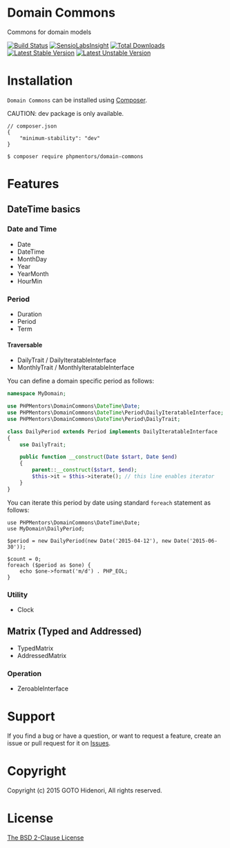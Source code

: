 # Domain Commons

Commons for domain models

[![Build Status](https://travis-ci.org/phpmentors-jp/domain-commons.svg?branch=master)](https://travis-ci.org/phpmentors-jp/domain-commons)
[![SensioLabsInsight](https://insight.sensiolabs.com/projects/0e1c452e-3cd6-4e17-a6c2-77ae78a9a878/mini.png)](https://insight.sensiolabs.com/projects/0e1c452e-3cd6-4e17-a6c2-77ae78a9a878)
[![Total Downloads](https://poser.pugx.org/phpmentors/domain-commons/downloads.png)](https://packagist.org/packages/phpmentors/domain-commons)
[![Latest Stable Version](https://poser.pugx.org/phpmentors/domain-commons/v/stable.png)](https://packagist.org/packages/phpmentors/domain-commons)
[![Latest Unstable Version](https://poser.pugx.org/phpmentors/domain-commons/v/unstable.png)](https://packagist.org/packages/phpmentors/domain-commons)

# Installation

`Domain Commons` can be installed using  [Composer](http://getcomposer.org/).

CAUTION: dev package is only available.

```
// composer.json
{
    "minimum-stability": "dev"
}

$ composer require phpmentors/domain-commons
```

# Features

## DateTime basics

### Date and Time

- Date
- DateTime
- MonthDay
- Year
- YearMonth
- HourMin

### Period

- Duration
- Period
- Term

#### Traversable

- DailyTrait / DailyIteratableInterface
- MonthlyTrait / MonthlyIteratableInterface

You can define a domain specific period as follows:

```php
namespace MyDomain;

use PHPMentors\DomainCommons\DateTime\Date;
use PHPMentors\DomainCommons\DateTime\Period\DailyIteratableInterface;
use PHPMentors\DomainCommons\DateTime\Period\DailyTrait;

class DailyPeriod extends Period implements DailyIteratableInterface
{
    use DailyTrait;

    public function __construct(Date $start, Date $end)
    {
        parent::__construct($start, $end);
        $this->it = $this->iterate(); // this line enables iterator
    }
}
```

You can iterate this period by date using standard `foreach` statement as follows:

```
use PHPMentors\DomainCommons\DateTime\Date;
use MyDomain\DailyPeriod;

$period = new DailyPeriod(new Date('2015-04-12'), new Date('2015-06-30'));

$count = 0;
foreach ($period as $one) {
    echo $one->format('m/d') . PHP_EOL;
}
```




### Utility

- Clock

## Matrix (Typed and Addressed)

- TypedMatrix
- AddressedMatrix

### Operation

- ZeroableInterface

# Support

If you find a bug or have a question, or want to request a feature, create an issue or pull request for it on [Issues](https://github.com/phpmentors-jp/domain-commons/issues).

# Copyright

Copyright (c) 2015 GOTO Hidenori, All rights reserved.

# License

[The BSD 2-Clause License](http://opensource.org/licenses/BSD-2-Clause)
